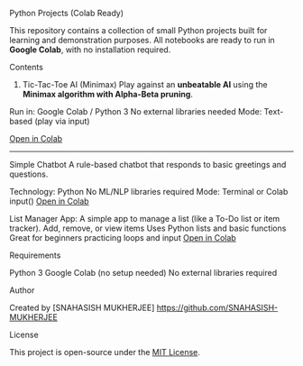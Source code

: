  Python Projects (Colab Ready)

This repository contains a collection of small Python projects built for learning and demonstration purposes. All notebooks are ready to run in **Google Colab**, with no installation required.



Contents

 1.  Tic-Tac-Toe AI (Minimax)
Play against an **unbeatable AI** using the **Minimax algorithm with Alpha-Beta pruning**.

Run in: Google Colab / Python 3
No external libraries needed
Mode: Text-based (play via input)

[Open in Colab](https://colab.research.google.com/github/yourusername/your-repo-name/blob/main/tic_tac_toe_ai.ipynb)

---

 Simple Chatbot
A rule-based chatbot that responds to basic greetings and questions.

Technology: Python
No ML/NLP libraries required
Mode: Terminal or Colab input()
[Open in Colab](https://colab.research.google.com/github/yourusername/your-repo-name/blob/main/chatbot.ipynb)



List Manager App:
A simple app to manage a list (like a To-Do list or item tracker).
Add, remove, or view items
Uses Python lists and basic functions
Great for beginners practicing loops and input
[Open in Colab](https://colab.research.google.com/github/yourusername/your-repo-name/blob/main/list_app.ipynb)



Requirements

Python 3
Google Colab (no setup needed)
No external libraries required



Author

Created by [SNAHASISH MUKHERJEE] https://github.com/SNAHASISH-MUKHERJEE


License

This project is open-source under the [MIT License](LICENSE).



